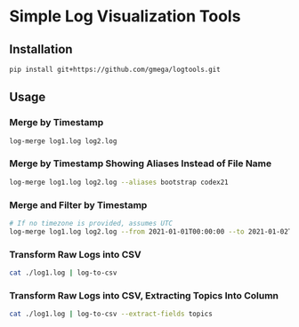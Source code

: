 # Simple Log Visualization Tools

## Installation

```sh
pip install git+https://github.com/gmega/logtools.git
```

## Usage

### Merge by Timestamp

```sh
log-merge log1.log log2.log
```

### Merge by Timestamp Showing Aliases Instead of File Name

```sh
log-merge log1.log log2.log --aliases bootstrap codex21
```

### Merge and Filter by Timestamp

```sh
# If no timezone is provided, assumes UTC
log-merge log1.log log2.log --from 2021-01-01T00:00:00 --to 2021-01-02T00:00:00
```

### Transform Raw Logs into CSV

```sh
cat ./log1.log | log-to-csv
```

### Transform Raw Logs into CSV, Extracting Topics Into Column

```sh
cat ./log1.log | log-to-csv --extract-fields topics
```


